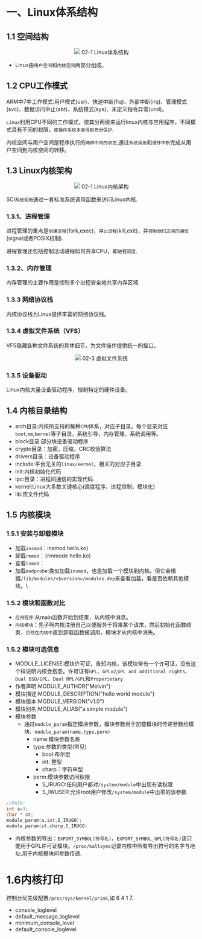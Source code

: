 # 一、Linux体系结构
## 1.1 空间结构
<center>
<image src="./image/02-1.jpg">
02-1 Linux体系结构
</center>

* Linux由`用户空间`和`内核空间`两部分组成。
## 1.2 CPU工作模式
ARM中7中工作模式:用户模式(usr)、快速中断(fiq)、外部中断(irq)、管理模式(svc)、数据访问中止(abt)、系统模式(sys)、未定义指令异常(und)。

`Linux`利用CPU不同的工作模式，使其分两级来运行linux内核与应用程序。不同模式具有不同的权限，`使操作系统本身得到充分保护`.

内核空间与用户空间是程序执行的`两种不同的状态`,通过`系统调用`和`硬件中断`完成从用户空间到内核空间的转移。

## 1.3 Linux内核架构

<center>
<image src="./image/02-2.png">
02-1 Linux内核架构
</center>

SCI`系统调用`通过一套标准系统调用函数来访问Linux内核.

### 1.3.1、进程管理

进程管理的重点是`创建进程`(fork,exec)，`停止进程`(kill,exit)，并`控制他们之间的通信`(signal或者POSIX机制).

进程管理还包括控制活动进程如何共享CPU，即`进程调度`.

### 1.3.2、内存管理
内存管理的主要作用是控制多个进程安全地共享内存区域.

### 1.3.3 网络协议栈

内核协议栈为Linux提供丰富的网络协议栈。

### 1.3.4 虚拟文件系统（VFS）

VFS隐藏各种文件系统的具体细节，为文件操作提供统一的接口。

<center>
<image src="./image/02-3.jpg">
02-3 虚拟文件系统
</center>

### 1.3.5 设备驱动

Linux内核大量设备驱动程序，控制特定的硬件设备。

## 1.4 内核目录结构

* arch目录:内核所支持的每种`CPU`体系，对应子目录。每个目录对应`boot`,`mm`,`kernel`等子目录，系统引导，内存管理，系统调用等。
* block目录:部分块设备驱动程序
* crypto目录：加密，压缩，CRC校验算法
* drivers目录：设备驱动程序
* include:平台无关的`linux/kernel`，相关的对应子目录.
* init:内核初始化代码
* ipc:目录：进程间通信的实现代码.
* kernel:Linux大多数关键核心(调度程序，进程控制，模块化)
* lib:库文件代码

## 1.5 内核模块
### 1.5.1 安装与卸载模块

* 加载`insmod`：insmod hello.ko)
* 卸载`rmmod`：（rmmode hello.ko)
* 查看`lsmod`：
* 加载`modprobe`:类似加载`insmod`，也是加载一个模块到内核。但它会根据`/lib/modules/<$version>/modules.dep`来查看加载，看是否依赖其他模块。\
### 1.5.2 模块和函数对比

 * `应用程序`:从main函数开始到结束，从内核中消息。
 * `内核模块`：先子啊内核注册自己以便服务于将来某个请求，然后初始化函数结束，`仍然在内核中`直到卸载函数被调用，模块才从内核中消失。

### 1.5.2 模块可选信息

* MODULE_LICENSE:模块许可证，告知内核，该模块带有一个许可证，没有这个样说明内核会抱怨。许可证有`GPL`、`GPLv2`,`GPL and additional rights`、`Dual BSD/GPL`、`Dual MPL/GPL`和`Properietary`
* 作者声明:MODULE_AUTHOR("Melvin")
* 模块描述:MODULE_DESCRIPTION("hello world module")
* 模块版本:MODULE_VERSION("v1.0")
* 模块别名:MODULE_ALIAS("a simple module")
* 模块参数
	* 通过`module_param`指定模块参数，模块参数用于加载模块时传递参数给模块。`module_param(name,type,perm)`
		* name:模块参数名称
		* type:参数的类型(常见)
			* bool:布尔型
			* int: 整型
			* charp：字符串型
		* perm:模块参数访问权限
			* S_IRUGO:任何用户都对`/system/module`中出现有读权限
			* S_IWUSER:允许root用户修改`/system/module`中出项的该参数
		
``` c
//PATH:
int a=3;
char * st;
module_param(a,int,S_IRUGO);
module_param(st,charp,S_IRUGO)
```

* 内核参数的导出：`EXPORT_SYMBOL(符号名)`，`EXPORT_SYMBOL_GPL(符号名)`该只能用于GPL许可证模块。`/proc/kallsyms`记录内核中所有导出符号的名字与地址.用于内核模块间参数传递.

# 1.6内核打印
控制台优先级配置`/proc/sys/kernel/prink`,如 6 4 1 7.

* console_loglevel
* default_message_loglevel
* minimum_console_level
* default_console_loglevel

